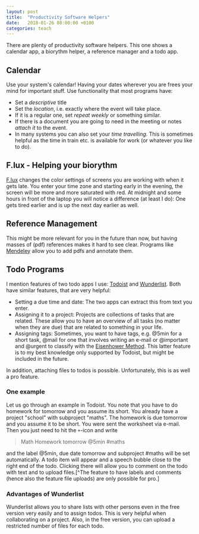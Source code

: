 ```yaml
---
layout: post
title:  "Productivity Software Helpers"
date:   2018-01-26 08:00:00 +0100
categories: teach
---
```

There are plenty of productivity software helpers. This one shows a calendar app, a biorythm helper, a reference manager and a todo app. 
<!--more-->
## Calendar
Use your system's calendar! Having your dates wherever you are frees your mind for important stuff. Use functionality that most programs have: 

 - Set a *descriptive* title
 - Set the *location*, i.e. exactly where the event will take place.
 - If it is a regular one, set *repeat weekly* or something similar. 
 - If there is a document you are going to need in the meeting or notes *attach it* to the event.
 - In many systems you can also set your *time travelling*. This is sometimes helpful as the time in train etc. is available for work (or whatever you like to do).

## F.lux - Helping your biorythm
[F.lux](https://justgetflux.com/faq.html#install) changes the color settings of screens you are working with when it gets late. You enter your time zone and starting early in the evening, the screen will be more and more saturated with red. At midnight and some hours in front of the laptop you will notice a difference (at least I do): One gets tired earlier and is up the next day earlier as well.

## Reference Management
This might be more relevant for you in the future than now, but having masses of (pdf) references makes it hard to see clear. Programs like [Mendeley](https://www.mendeley.com/) allow you to add pdfs and annotate them.

## Todo Programs
I mention features of two todo apps I use: [Todoist](https://todoist.com/) and [Wunderlist](https://www.wunderlist.com/). Both have similar features, that are very helpful: 
 - Setting a due time and date: The two apps can extract this from text you enter.
 - Assigning it to a project: Projects are collections of tasks that are related. These allow you to have an overview of all tasks (no matter when they are due) that are related to something in your life.
 - Assigning tags: Sometimes, you want to have tags, e.g. @5min for a short task, @mail for one that involves writing an e-mail or @important and @urgent to classify with the [Eisenhower Method](https://en.wikipedia.org/wiki/Time_management#The_Eisenhower_Method). This latter feature is to my best knowledge only supported by Todoist, but might be included in the future.

In addition, attaching files to todos is possible. Unfortunately, this is as well a pro feature.

### One example
Let us go through an example in Todoist. You note that you have to do homework for tomorrow and you assume its short. You already have a project "school" with subproject "maths". The homework is due tomorrow and you assume it to be short. You were sent the worksheet via e-mail. Then you just need to hit the `+`-icon and write

> Math Homework tomorrow @5min #maths

and the label @5min, due date tomorrow and subproject #maths will be set automatically. A todo item will appear and a speech bubble close to the right end of the todo. Clicking there will allow you to comment on the todo with text and to upload files.[^The feature to have labels and comments (hence also the feature file uploads) are only possible for pro.]

### Advantages of Wunderlist
Wunderlist allows you to share lists with other persons even in the free version very easily and to assign todos. This is very helpful when collaborating on a project. Also, in the free version, you can upload a restricted number of files for each todo.
